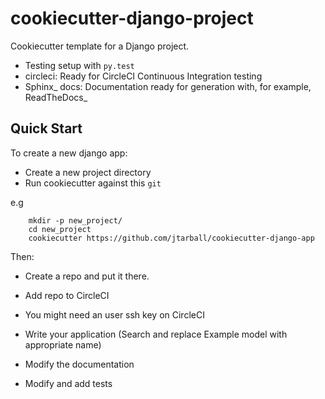 # cookiecutter-django-project

Cookiecutter template for a Django project. 

* Testing setup with ``py.test``
* circleci: Ready for CircleCI Continuous Integration testing
* Sphinx_ docs: Documentation ready for generation with, for example, ReadTheDocs_

## Quick Start

To create a new django app:
 - Create a new project directory
 - Run cookiecutter against this `git`

e.g
```console
    mkdir -p new_project/
    cd new_project
    cookiecutter https://github.com/jtarball/cookiecutter-django-app
```

Then:
* Create a repo and put it there.
* Add repo to CircleCI
* You might need an user ssh key on CircleCI 

* Write your application (Search and replace Example model with appropriate name)
* Modify the documentation
* Modify and add tests
